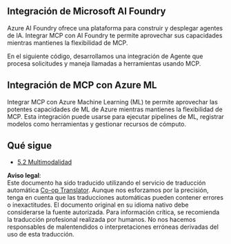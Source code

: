 <!--
CO_OP_TRANSLATOR_METADATA:
{
  "original_hash": "33daea2e41ef7635cf13c41d6a3ea773",
  "translation_date": "2025-07-14T00:02:58+00:00",
  "source_file": "05-AdvancedTopics/mcp-integration/README.md",
  "language_code": "es"
}
-->
## Integración de Microsoft AI Foundry

Azure AI Foundry ofrece una plataforma para construir y desplegar agentes de IA. Integrar MCP con AI Foundry te permite aprovechar sus capacidades mientras mantienes la flexibilidad de MCP.

En el siguiente código, desarrollamos una integración de Agente que procesa solicitudes y maneja llamadas a herramientas usando MCP.

## Integración de MCP con Azure ML

Integrar MCP con Azure Machine Learning (ML) te permite aprovechar las potentes capacidades de ML de Azure mientras mantienes la flexibilidad de MCP. Esta integración puede usarse para ejecutar pipelines de ML, registrar modelos como herramientas y gestionar recursos de cómputo.

## Qué sigue

- [5.2 Multimodalidad](../mcp-multi-modality/README.md)

**Aviso legal**:  
Este documento ha sido traducido utilizando el servicio de traducción automática [Co-op Translator](https://github.com/Azure/co-op-translator). Aunque nos esforzamos por la precisión, tenga en cuenta que las traducciones automáticas pueden contener errores o inexactitudes. El documento original en su idioma nativo debe considerarse la fuente autorizada. Para información crítica, se recomienda la traducción profesional realizada por humanos. No nos hacemos responsables de malentendidos o interpretaciones erróneas derivadas del uso de esta traducción.